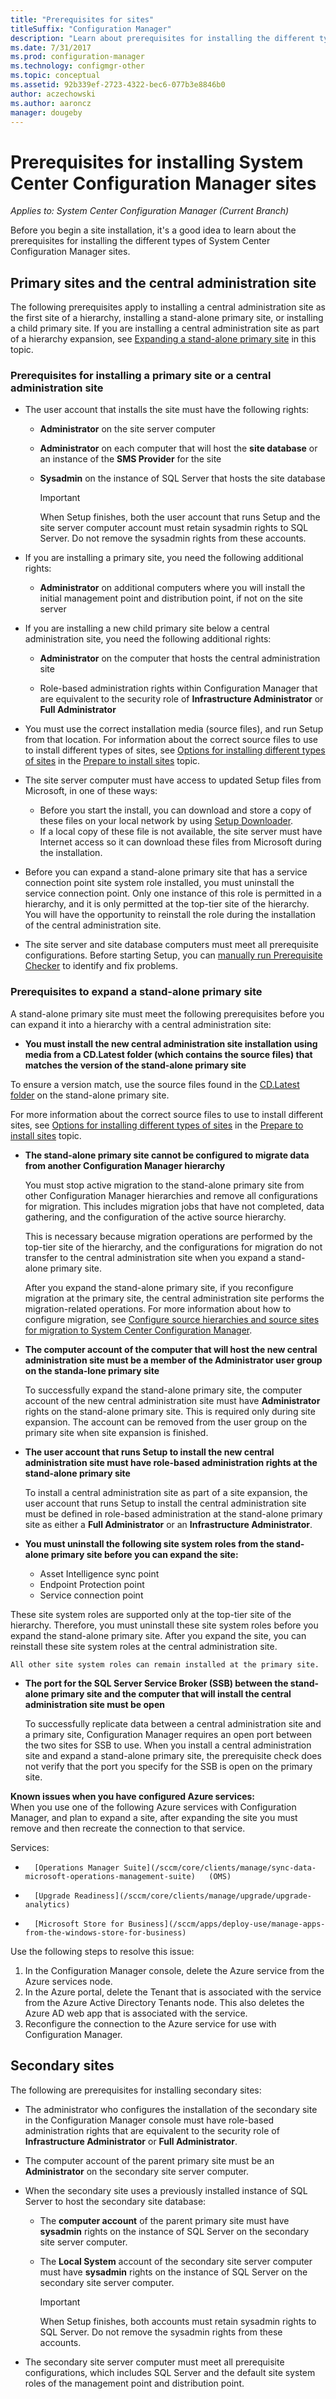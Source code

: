 ```yaml
---
title: "Prerequisites for sites"
titleSuffix: "Configuration Manager"
description: "Learn about prerequisites for installing the different types of System Center Configuration Manager sites."
ms.date: 7/31/2017
ms.prod: configuration-manager
ms.technology: configmgr-other
ms.topic: conceptual
ms.assetid: 92b339ef-2723-4322-bec6-077b3e8846b0
author: aczechowski
ms.author: aaroncz
manager: dougeby
---
```

# Prerequisites for installing System Center Configuration Manager sites

*Applies to: System Center Configuration Manager (Current Branch)*

Before you begin a site installation, it's a good idea to learn about the prerequisites for installing the different types of System Center Configuration Manager sites.

## Primary sites and the central administration site
The following prerequisites apply to installing a central administration site as the first site of a hierarchy, installing a stand-alone primary site, or installing a child primary site. If you are installing a central administration site as part of a hierarchy expansion, see [Expanding a stand-alone primary site](../../../../core/servers/deploy/install/prerequisites-for-installing-sites.md#bkmk_expand) in this topic.

###  <a name="bkmk_PrereqPri"></a> Prerequisites for installing a primary site or a central administration site  

-   The user account that installs the site must have the following rights:  

    -   **Administrator** on the site server computer  
    -   **Administrator** on each computer that will host the **site database** or an instance of the **SMS Provider** for the site  
    -   **Sysadmin** on the instance of SQL Server that hosts the site database  

        > [!IMPORTANT]  
        >  When Setup finishes, both the user account that runs Setup and the site server computer account must retain sysadmin rights to SQL Server. Do not remove the sysadmin rights from these accounts.  

-   If you are installing a primary site, you need the following additional rights:  
    -  **Administrator** on additional computers where you will install the initial management point and distribution point, if not on the site server  

-   If you are installing a new child primary site below a central administration site, you need the following additional rights:  

    -   **Administrator** on the computer that hosts the central administration site  

    -   Role-based administration rights within Configuration Manager that are equivalent to the security role of **Infrastructure Administrator** or **Full Administrator**  

-   You must use the correct installation media (source files), and run Setup from that location. For information about the correct source files to use to install different types of sites, see [Options for installing different types of sites](../../../../core/servers/deploy/install/prepare-to-install-sites.md#bkmk_options) in the [Prepare to install sites](../../../../core/servers/deploy/install/prepare-to-install-sites.md) topic.

-   The site server computer must have access to updated Setup files from Microsoft, in one of these ways:
    -  Before you start the install, you can download and store a copy of these files on your local network by using [Setup Downloader](../../../../core/servers/deploy/install/setup-downloader.md).
    -  If a local copy of these file is not available, the site server must have Internet access so it can download these files from Microsoft during the installation.

- Before you can expand a stand-alone primary site that has a service connection point site system role installed, you must uninstall the service connection point. Only one instance of this role is permitted in a hierarchy, and it is only permitted at the top-tier site of the hierarchy. You will have the opportunity to reinstall the role during the installation of the central administration site.
- The site server and site database computers must meet all prerequisite configurations. Before starting Setup, you can [manually run Prerequisite Checker](../../../../core/servers/deploy/install/prerequisite-checker.md) to identify and fix problems.  


### <a name="bkmk_expand"></a> Prerequisites to expand a stand-alone primary site
A stand-alone primary site must meet the following prerequisites before you can expand it into a hierarchy with a central administration site:

-   **You must install the new central administration site installation using media from a CD.Latest folder (which contains the source files) that matches the version of the stand-alone primary site**

 To ensure a version match, use the source files found in the [CD.Latest folder](/sccm/core/servers/manage/the-cd.latest-folder) on the stand-alone primary site.

 For more information about the correct source files to use to install different sites, see [Options for installing different types of sites](../../../../core/servers/deploy/install/prepare-to-install-sites.md#bkmk_options) in the [Prepare to install sites](../../../../core/servers/deploy/install/prepare-to-install-sites.md) topic.


-   **The stand-alone primary site cannot be configured to migrate data from another Configuration Manager hierarchy**  

     You must stop active migration to the stand-alone primary site from other Configuration Manager hierarchies and remove all configurations for migration. This includes migration jobs that have not completed, data gathering, and the configuration of the active source hierarchy.  

     This is necessary because migration operations are performed by the top-tier site of the hierarchy, and the configurations for migration do not transfer to the central administration site when you expand a stand-alone primary site.  

     After you expand the stand-alone primary site, if you reconfigure migration at the primary site, the central administration site performs the migration-related operations. For more information about how to configure migration, see [Configure source hierarchies and source sites for migration to System Center Configuration Manager](../../../../core/migration/configuring-source-hierarchies-and-source-sites-for-migration.md).  

-   **The computer account of the computer that will host the new central administration site must be a member of the Administrator user group on the standa-lone primary site**  

     To successfully expand the stand-alone primary site, the computer account of the new central administration site must have **Administrator** rights on the stand-alone primary site. This is required only during site expansion. The account can be removed from the user group on the primary site when site expansion is finished.  

-   **The user account that runs Setup to install the new central administration site must have role-based administration rights at the stand-alone primary site**  

     To install a central administration site as part of a site expansion, the user account that runs Setup to install the central administration site must be defined in role-based administration at the stand-alone primary site as either a **Full Administrator** or an **Infrastructure Administrator**.  

-   **You must uninstall the following site system roles from the stand-alone primary site before you can expand the site:**  

    -   Asset Intelligence sync point  
    -   Endpoint Protection point  
    -   Service connection point  

   These site system roles are supported only at the top-tier site of the hierarchy. Therefore, you must uninstall these site system roles before you expand the stand-alone primary site. After you expand the site, you can reinstall these site system roles at the central administration site.  

    All other site system roles can remain installed at the primary site.  

-   **The port for the SQL Server Service Broker (SSB) between the stand-alone primary site and the computer that will install the central administration site must be open**  

     To successfully replicate data between a central administration site and a primary site, Configuration Manager requires an open port between the two sites for SSB to use. When you install a central administration site and expand a stand-alone primary site, the prerequisite check does not verify that the port you specify for the SSB is open on the primary site.  

**Known issues when you have configured Azure services:**  
When you use one of the following Azure services with Configuration Manager, and plan to expand a site, after expanding the site you must remove and then recreate the connection to that service.

Services:  
-	    [Operations Manager Suite](/sccm/core/clients/manage/sync-data-microsoft-operations-management-suite)   (OMS)
-	    [Upgrade Readiness](/sccm/core/clients/manage/upgrade/upgrade-analytics)
-	    [Microsoft Store for Business](/sccm/apps/deploy-use/manage-apps-from-the-windows-store-for-business)

Use the following steps to resolve this issue:
 1.    In the Configuration Manager console, delete the Azure service from the Azure services node.
 2.    In the Azure portal, delete the Tenant that is associated with the service from the Azure Active Directory Tenants node.  This also deletes the Azure AD web app that is associated with the service.  
 3.   Reconfigure the connection to the Azure service for use with Configuration Manager.


## <a name="bkmk_secondary"></a> Secondary sites
The following are prerequisites for installing secondary sites:
-   The administrator who configures the installation of the secondary site in the Configuration Manager console must have role-based administration rights that are equivalent to the security role of **Infrastructure Administrator** or **Full Administrator**.  
-   The computer account of the parent primary site must be an **Administrator** on the secondary site server computer.  
-   When the secondary site uses a previously installed instance of SQL Server to host the secondary site database:  

    -   The **computer account** of the parent primary site must have **sysadmin** rights on the instance of SQL Server on the secondary site server computer.  

    -   The **Local System** account of the secondary site server computer must have **sysadmin** rights on the instance of SQL Server on the secondary site server computer.  

        > [!IMPORTANT]  
        >  When Setup finishes, both accounts must retain sysadmin rights to SQL Server. Do not remove the sysadmin rights from these accounts.  

-   The secondary site server computer must meet all prerequisite configurations, which includes SQL Server and the default site system roles of the management point and distribution point.  
